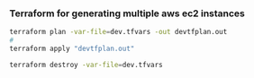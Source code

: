 ### Terraform for generating multiple aws ec2 instances

```sh
terraform plan -var-file=dev.tfvars -out devtfplan.out
#
terraform apply "devtfplan.out"
```
```sh
terraform destroy -var-file=dev.tfvars
```